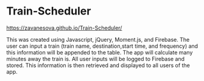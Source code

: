 # Train-Scheduler
https://zavanesova.github.io/Train-Scheduler/

This was created using Javascript, jQuery, Moment.js, and Firebase.
The user can input a train (train name, destination,start time, and frequency) and this information will be appended to the table. The app will calculate many minutes away the train is. All user inputs will be logged to Firebase and stored. This information is then retrieved and displayed to all users of the app. 
